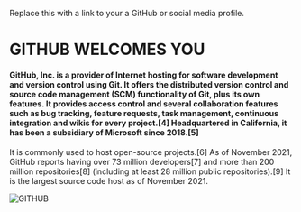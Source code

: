 Replace this with a link to your a GitHub or social media profile.
# GITHUB WELCOMES YOU

#### GitHub, Inc. is a provider of Internet hosting for software development and version control using Git. It offers the distributed version control and source code management (SCM) functionality of Git, plus its own features. It provides access control and several collaboration features such as bug tracking, feature requests, task management, continuous integration and wikis for every project.[4] Headquartered in California, it has been a subsidiary of Microsoft since 2018.[5]

It is commonly used to host open-source projects.[6] As of November 2021, GitHub reports having over 73 million developers[7] and more than 200 million repositories[8] (including at least 28 million public repositories).[9] It is the largest source code host as of November 2021.

![GITHUB](https://myoctocat.com/assets/images/base-octocat.svg)

